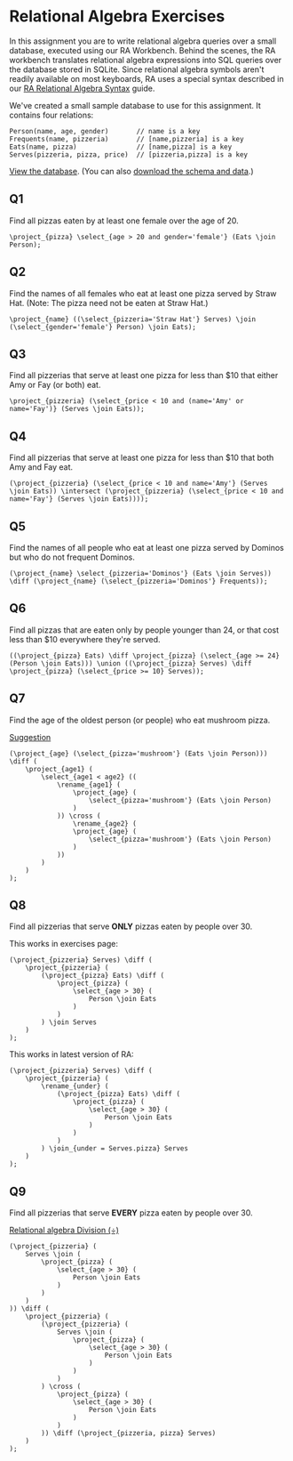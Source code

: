 # Relational Algebra Exercises

In this assignment you are to write relational algebra queries over a small database, executed using our RA Workbench. Behind the scenes, the RA workbench translates relational algebra expressions into SQL queries over the database stored in SQLite. Since relational algebra symbols aren't readily available on most keyboards, RA uses a special syntax described in our [RA Relational Algebra Syntax](https://users.cs.duke.edu/~junyang/radb/start.html) guide.

We've created a small sample database to use for this assignment. It contains four relations:

    Person(name, age, gender)       // name is a key
    Frequents(name, pizzeria)       // [name,pizzeria] is a key
    Eats(name, pizza)               // [name,pizza] is a key
    Serves(pizzeria, pizza, price)  // [pizzeria,pizza] is a key

[View the database](https://lagunita.stanford.edu/c4x/DB/RA/asset/pizzadata.html). (You can also [download the schema and data](https://s3-us-west-2.amazonaws.com/prod-c2g/db/Winter2013/files/pizza.sql).)

## Q1

Find all pizzas eaten by at least one female over the age of 20.

```
\project_{pizza} \select_{age > 20 and gender='female'} (Eats \join Person);
```

## Q2

Find the names of all females who eat at least one pizza served by Straw Hat. (Note: The pizza need not be eaten at Straw Hat.)

```
\project_{name} ((\select_{pizzeria='Straw Hat'} Serves) \join (\select_{gender='female'} Person) \join Eats);
```

## Q3

Find all pizzerias that serve at least one pizza for less than $10 that either Amy or Fay (or both) eat.

```
\project_{pizzeria} (\select_{price < 10 and (name='Amy' or name='Fay')} (Serves \join Eats));
```

## Q4

Find all pizzerias that serve at least one pizza for less than $10 that both Amy and Fay eat.

```
(\project_{pizzeria} (\select_{price < 10 and name='Amy'} (Serves \join Eats)) \intersect (\project_{pizzeria} (\select_{price < 10 and name='Fay'} (Serves \join Eats))));
```

## Q5

Find the names of all people who eat at least one pizza served by Dominos but who do not frequent Dominos.

```
(\project_{name} \select_{pizzeria='Dominos'} (Eats \join Serves)) \diff (\project_{name} (\select_{pizzeria='Dominos'} Frequents));
```

## Q6

Find all pizzas that are eaten only by people younger than 24, or that cost less than $10 everywhere they're served.

```
((\project_{pizza} Eats) \diff \project_{pizza} (\select_{age >= 24} (Person \join Eats))) \union ((\project_{pizza} Serves) \diff \project_{pizza} (\select_{price >= 10} Serves));
```

## Q7

Find the age of the oldest person (or people) who eat mushroom pizza.

[Suggestion](https://lagunita.stanford.edu/courses/DB/RA/SelfPaced/discussion/forum/i4x-Engineering-db4-SelfPaced-general/threads/53a3fa3b4eaf34a753000038)

```
(\project_{age} (\select_{pizza='mushroom'} (Eats \join Person))) \diff (
    \project_{age1} (
        \select_{age1 < age2} ((
            \rename_{age1} (
                \project_{age} (
                    \select_{pizza='mushroom'} (Eats \join Person)
                )
            )) \cross (
                \rename_{age2} (
                \project_{age} (
                    \select_{pizza='mushroom'} (Eats \join Person)
                )
            ))           
        )
    )
);
```

## Q8

Find all pizzerias that serve **ONLY** pizzas eaten by people over 30.

This works in exercises page:
```
(\project_{pizzeria} Serves) \diff (
    \project_{pizzeria} (
        (\project_{pizza} Eats) \diff (
            \project_{pizza} (
                \select_{age > 30} (
                    Person \join Eats
                )
            )
        ) \join Serves
    )
);
```

This works in latest version of RA:
```
(\project_{pizzeria} Serves) \diff (
    \project_{pizzeria} (
        \rename_{under} (
            (\project_{pizza} Eats) \diff (
                \project_{pizza} (
                    \select_{age > 30} (
                        Person \join Eats
                    )
                )
            )
        ) \join_{under = Serves.pizza} Serves
    )
);
```

## Q9

Find all pizzerias that serve **EVERY** pizza eaten by people over 30.

[Relational algebra Division (÷)](https://en.wikipedia.org/wiki/Relational_algebra#Division_(%C3%B7))

```
(\project_{pizzeria} (
    Serves \join (
        \project_{pizza} (
            \select_{age > 30} (
                Person \join Eats
            )
        )
    )
)) \diff (
    \project_{pizzeria} (
        (\project_{pizzeria} (
            Serves \join (
                \project_{pizza} (
                    \select_{age > 30} (
                        Person \join Eats
                    )
                )
            )
        ) \cross (
            \project_{pizza} (
                \select_{age > 30} (
                    Person \join Eats
                )
            )
        )) \diff (\project_{pizzeria, pizza} Serves)
    )
);
```